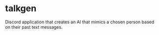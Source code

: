 # talkgen
Discord application that creates an AI that mimics a chosen person based on their past text messages.
